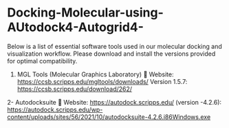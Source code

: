 # Docking-Molecular-using-AUtodock4-Autogrid4-
Below is a list of essential software tools used in our molecular docking and visualization workflow. Please download and install the versions provided for optimal compatibility.



1. MGL Tools (Molecular Graphics Laboratory)
🔗 Website:
https://ccsb.scripps.edu/mgltools/downloads/
Version 1.5.7:  https://ccsb.scripps.edu/download/262/

2- Autodocksuite
🔗 Website: 
https://autodock.scripps.edu/
(version -4.2.6):  https://autodock.scripps.edu/wp-content/uploads/sites/56/2021/10/autodocksuite-4.2.6.i86Windows.exe

